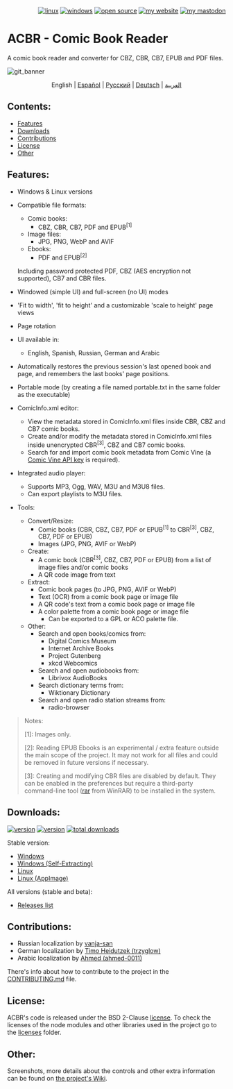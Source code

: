 <p align="right">  
  <a href="#downloads"><img src="https://user-images.githubusercontent.com/8535921/189104931-527ab8bc-8757-4e04-8150-5207d2077bb8.png" title="linux"></a>
  <a href="#downloads"><img src="https://user-images.githubusercontent.com/8535921/189104940-ade062d9-d2e0-4e08-83a4-f34cdb457025.png" title="windows"></a>
  <a href="#license"><img src="https://user-images.githubusercontent.com/8535921/189119543-b1f7cc20-bd0e-44e7-811a-c23b0ccdf767.png" title="open source"></a>
  <a href="http://www.binarynonsense.com/"><img src="https://user-images.githubusercontent.com/8535921/189104953-7ac2d4d1-7d36-483b-8cc9-3568d1cbf6e5.png" title="my website"></a>
  <a href="https://mastodon.social/@binarynonsense"><img src="https://github.com/binarynonsense/comic-book-reader/assets/8535921/053fff88-5e38-4928-8b50-9ecaf1be20f1" title="my mastodon"></a>
</p>

# ACBR - Comic Book Reader

A comic book reader and converter for CBZ, CBR, CB7, EPUB and PDF files.

![git_banner](https://github.com/binarynonsense/comic-book-reader/assets/8535921/a8a7f902-4445-4695-9bc0-bbae4cba78f2)

<p align="center">
  <span>English</span> |
  <a href="./docs/README.es.md">Español</a> | 
  <a href="./docs/README.ru.md">Русский</a> | 
  <a href="./docs/README.de.md">Deutsch</a> | 
  <a href="./docs/README.ar.md">العربية</a>
</p>

## Contents:

- [Features](#features)
- [Downloads](#downloads)
- [Contributions](#contributions)
- [License](#license)
- [Other](#other)

## Features:

- Windows & Linux versions
- Compatible file formats:

  - Comic books:
    - CBZ, CBR, CB7, PDF and EPUB<sup>[1]</sup>
  - Image files:
    - JPG, PNG, WebP and AVIF
  - Ebooks:
    - PDF and EPUB<sup>[2]</sup>

  Including password protected PDF, CBZ (AES encryption not supported), CB7 and CBR files.

- Windowed (simple UI) and full-screen (no UI) modes
- 'Fit to width', 'fit to height' and a customizable 'scale to height' page views
- Page rotation
- UI available in:
  - English, Spanish, Russian, German and Arabic
- Automatically restores the previous session's last opened book and page, and remembers the last books' page positions.
- Portable mode (by creating a file named portable.txt in the same folder as the executable)
- ComicInfo.xml editor:
  - View the metadata stored in ComicInfo.xml files inside CBR, CBZ and CB7 comic books.
  - Create and/or modify the metadata stored in ComicInfo.xml files inside unencrypted CBR<sup>[3]</sup>, CBZ and CB7 comic books.
  - Search for and import comic book metadata from Comic Vine (a [Comic Vine API key](https://comicvine.gamespot.com/api/) is required).
- Integrated audio player:
  - Supports MP3, Ogg, WAV, M3U and M3U8 files.
  - Can export playlists to M3U files.
- Tools:
  - Convert/Resize:
    - Comic books (CBR, CBZ, CB7, PDF or EPUB<sup>[1]</sup> to CBR<sup>[3]</sup>, CBZ, CB7, PDF or EPUB)
    - Images (JPG, PNG, AVIF or WebP)
  - Create:
    - A comic book (CBR<sup>[3]</sup>, CBZ, CB7, PDF or EPUB) from a list of image files and/or comic books
    - A QR code image from text
  - Extract:
    - Comic book pages (to JPG, PNG, AVIF or WebP)
    - Text (OCR) from a comic book page or image file
    - A QR code's text from a comic book page or image file
    - A color palette from a comic book page or image file
      - Can be exported to a GPL or ACO palette file.
  - Other:
    - Search and open books/comics from:
      - Digital Comics Museum
      - Internet Archive Books
      - Project Gutenberg
      - xkcd Webcomics
    - Search and open audiobooks from:
      - Librivox AudioBooks
    - Search dictionary terms from:
      - Wiktionary Dictionary
    - Search and open radio station streams from:
      - radio-browser

> Notes:
>
> [1]: Images only.
>
> [2]: Reading EPUB Ebooks is an experimental / extra feature outside the main scope of the project. It may not work for all files and could be removed in future versions if necessary.
>
> [3]: Creating and modifying CBR files are disabled by default. They can be enabled in the preferences but require a third-party command-line tool ([rar](https://www.win-rar.com/cmd-shell-mode.html?&L=0) from WinRAR) to be installed in the system.

## Downloads:

<a href="https://github.com/binarynonsense/comic-book-reader/releases/latest"><img src="https://shields.io/github/v/release/binarynonsense/comic-book-reader?display_name=tag&label=stable" title="version"></a> <a href="https://github.com/binarynonsense/comic-book-reader/releases"><img src="https://shields.io/github/v/release/binarynonsense/comic-book-reader?display_name=tag&label=latest&include_prereleases" title="version"></a> <a href="https://github.com/binarynonsense/comic-book-reader/releases"><img src="https://shields.io/github/downloads/binarynonsense/comic-book-reader/total?label=downloads" title="total downloads"></a>

Stable version:

- [Windows](https://github.com/binarynonsense/comic-book-reader/releases/latest/download/ACBR_Windows.zip)
- [Windows (Self-Extracting)](https://github.com/binarynonsense/comic-book-reader/releases/latest/download/ACBR_Windows_SelfExtracting.exe)
- [Linux](https://github.com/binarynonsense/comic-book-reader/releases/latest/download/ACBR_Linux.zip)
- [Linux (AppImage)](https://github.com/binarynonsense/comic-book-reader/releases/latest/download/ACBR_Linux_AppImage.zip)

All versions (stable and beta):

- [Releases list](https://github.com/binarynonsense/comic-book-reader/releases)

## Contributions:

- Russian localization by [vanja-san](https://github.com/vanja-san)
- German localization by [Timo Heidutzek (trzyglow)](https://github.com/trzyglow)
- Arabic localization by [Ahmed (ahmed-0011)](https://github.com/ahmed-0011)

There's info about how to contribute to the project in the [CONTRIBUTING.md](./CONTRIBUTING.md) file.

## License:

ACBR's code is released under the BSD 2-Clause [license](./LICENSE). To check the licenses of the node modules and other libraries used in the project go to the [licenses](./licenses/) folder.

## Other:

Screenshots, more details about the controls and other extra information can be found on [the project's Wiki](https://github.com/binarynonsense/comic-book-reader/wiki).
